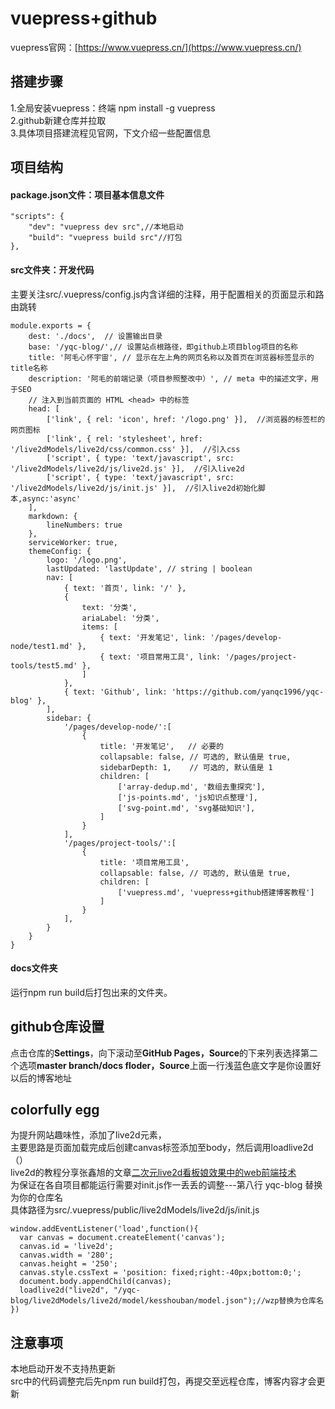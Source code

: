 # vuepress+github

vuepress官网：[https://www.vuepress.cn/](https://www.vuepress.cn/)<br />

<a name="zzSkW"></a>
## 搭建步骤
1.全局安装vuepress：终端 npm install -g vuepress<br />2.github新建仓库并拉取<br />3.具体项目搭建流程见官网，下文介绍一些配置信息
<a name="Oi1kG"></a>
## 项目结构
<a name="yJiYB"></a>
#### package.json文件：项目基本信息文件
```
"scripts": {
    "dev": "vuepress dev src",//本地启动
    "build": "vuepress build src"//打包
},
```
<a name="Sdbbt"></a>
#### src文件夹：开发代码
主要关注src/.vuepress/config.js内含详细的注释，用于配置相关的页面显示和路由跳转
```
module.exports = {
    dest: './docs',  // 设置输出目录
    base: '/yqc-blog/',// 设置站点根路径，即github上项目blog项目的名称
    title: '阿毛心怀宇宙', // 显示在左上角的网页名称以及首页在浏览器标签显示的title名称
    description: '阿毛的前端记录（项目参照整改中）', // meta 中的描述文字，用于SEO
    // 注入到当前页面的 HTML <head> 中的标签
    head: [
        ['link', { rel: 'icon', href: '/logo.png' }],  //浏览器的标签栏的网页图标
        ['link', { rel: 'stylesheet', href: '/live2dModels/live2d/css/common.css' }],  //引入css
        ['script', { type: 'text/javascript', src: '/live2dModels/live2d/js/live2d.js' }],  //引入live2d
        ['script', { type: 'text/javascript', src: '/live2dModels/live2d/js/init.js' }],  //引入live2d初始化脚本,async:'async'
    ],
    markdown: {
        lineNumbers: true
    },
    serviceWorker: true,
    themeConfig: {
        logo: '/logo.png',
        lastUpdated: 'lastUpdate', // string | boolean
        nav: [
            { text: '首页', link: '/' },
            {
                text: '分类',
                ariaLabel: '分类',
                items: [
                    { text: '开发笔记', link: '/pages/develop-node/test1.md' },
                    { text: '项目常用工具', link: '/pages/project-tools/test5.md' },
                ]
            },
            { text: 'Github', link: 'https://github.com/yanqc1996/yqc-blog' },
        ],
        sidebar: {
            '/pages/develop-node/':[
                {
                    title: '开发笔记',   // 必要的
                    collapsable: false, // 可选的, 默认值是 true,
                    sidebarDepth: 1,    // 可选的, 默认值是 1
                    children: [
                        ['array-dedup.md', '数组去重探究'],
                        ['js-points.md', 'js知识点整理'],
                        ['svg-point.md', 'svg基础知识'],
                    ]
                }
            ],
            '/pages/project-tools/':[
                {
                    title: '项目常用工具',
                    collapsable: false, // 可选的, 默认值是 true,
                    children: [
                        ['vuepress.md', 'vuepress+github搭建博客教程']
                    ]
                }
            ],
        }
    }
}

```


<a name="iHdWt"></a>
#### docs文件夹
运行npm run build后打包出来的文件夹。
<a name="BOmZj"></a>
## github仓库设置
点击仓库的**Settings**，向下滚动至**GitHub Pages，Source**的下来列表选择第二个选项**master branch/docs floder，Source**上面一行浅蓝色底文字是你设置好以后的博客地址
<a name="colorfully-egg"></a>
## colorfully egg
为提升网站趣味性，添加了live2d元素，<br />主要思路是页面加载完成后创建canvas标签添加至body，然后调用loadlive2d（）<br />live2d的教程分享张鑫旭的文章[二次元live2d看板娘效果中的web前端技术](https://www.zhangxinxu.com/wordpress/2018/05/live2d-web-webgl-js/)<br />为保证在各自项目都能运行需要对init.js作一丢丢的调整---第八行 yqc-blog 替换为你的仓库名<br />具体路径为src/.vuepress/public/live2dModels/live2d/js/init.js
```
window.addEventListener('load',function(){
  var canvas = document.createElement('canvas');
  canvas.id = 'live2d';
  canvas.width = '280';
  canvas.height = '250';
  canvas.style.cssText = 'position: fixed;right:-40px;bottom:0;';
  document.body.appendChild(canvas);
  loadlive2d("live2d", "/yqc-blog/live2dModels/live2d/model/kesshouban/model.json");//wzp替换为仓库名
})
```


<a name="gUWuj"></a>
## 注意事项
本地启动开发不支持热更新<br />src中的代码调整完后先npm run build打包，再提交至远程仓库，博客内容才会更新<br />

